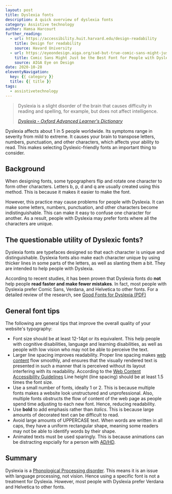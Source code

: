 ```yaml
---
layout: post
title: Dyslexia fonts
description: A quick overview of dyslexia fonts
category: Assistive technology
author: Hamsa Harcourt
further_reading:
  - url: https://accessibility.huit.harvard.edu/design-readability
    title: Design for readability
    source: Havard University
  - url: https://eyeondesign.aiga.org/sad-but-true-comic-sans-might-just-be-the-best-font-for-dyslexics/
    title: Comic Sans Might Just be the Best Font for People with Dyslexia
    source: AIGA Eye on Design
date: 2020-10-28
eleventyNavigation:
  key: {{ category }}
  title: {{ title }}
tags:
  - assistivetechnology
---
```


<blockquote>
  <p>
    Dyslexia is a slight disorder of the brain that causes difficulty in reading and spelling, for example, but does not affect intelligence.
  </p>
		<footer>
		<cite><a href="https://www.oxfordlearnersdictionaries.com/definition/english/dyslexia?q=dyslexia">Dyslexia - Oxford Advanced Learner's Dictionary</a></cite>
	</footer>
</blockquote>

Dyslexia affects about 1 in 5 people worldwide. Its symptoms range in severity from mild to extreme. It causes your brain to transpose letters, numbers, punctuation, and other characters, which affects your ability to read. This makes selecting Dyslexic-friendly fonts an important thing to consider.


## Background

When designing fonts, some typographers flip and rotate one character to form other characters. Letters b, p, d and q are usually created using this method. This is because it makes it easier to make the font. 

However, this practice may cause problems for people with Dyslexia. It can make some letters, numbers, punctuation, and other characters become indistinguishable. This can make it easy to confuse one character for another. As a result, people with Dyslexia may prefer fonts where all the characters are unique. 


## The questionable utility of Dyslexic fonts?

Dyslexia fonts are typefaces designed so that each character is unique and distinguishable. Dyslexia fonts also make each character unique by using thicker lines in some parts of the letters, as well as slanting them a bit. They are intended to help people with Dyslexia.

According to recent studies, it has been proven that Dyslexia fonts do **not** help people **read faster and make fewer mistakes**. In fact, most people with Dyslexia prefer Comic Sans, Verdana, and Helvetica to other fonts. For a detailed  review of the research, see [Good Fonts for Dyslexia (PDF)](http://dyslexiahelp.umich.edu/sites/default/files/good_fonts_for_dyslexia_study.pdf)


## General font tips

The following are general tips that improve the overall quality of your website's typography:

- Font size should be at least 12-14pt or its equivalent. This help people with cognitive disabilities, language and learning disabilities, as well as people with low vision who may not be able to perceive the text.  
- Larger line spacing improves readability. Proper line spacing makes [web content](https://en.wikipedia.org/wiki/Web_content) flow smoothly, and ensures that the visually rendered text is presented in such a manner that is perceived without its layout interfering with its readability. According to the [Web Content Accessibility Guidelines](https://www.w3.org/WAI/standards-guidelines/wcag/) Line height (line spacing) should be at least 1.5 times the font size.
- Use a small number of fonts, ideally 1 or 2. This is because multiple fonts makes a website look unstructured and unprofessional. Also, multiple fonts obstructs the flow of content of the web page as people spend time adjusting to each new font. Hence, reducing readability. 
- Use **bold** to add emphasis rather than *italics*. This is because large amounts of decorated text can be difficult to read. 
- Avoid large amounts of UPPERCASE text. When words are written in all caps, they have a uniform rectangular shape, meaning some readers may not be able to identify words by their shape.
- Animated texts must be used sparingly. This is because animations can be distracting espcially for a person with [AD/HD](https://www.cdc.gov/ncbddd/adhd/facts.html).


## Summary

Dyslexia is a [Phonological Processing disorder](https://www.nicklauschildrens.org/conditions/phonological-process-disorders). This means it is an issue with language processing, not vision. Hence using a specific font is not a treatment for Dyslexia. However, most people with Dyslexia prefer Verdana and Helvetica to other fonts.
